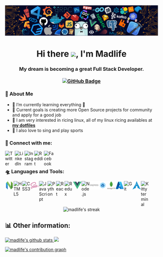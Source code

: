 <!-- <a href="#"><img width="100%" height="auto" src="https://i.imgur.com/iXuL1HG.png" height="175px"/></a> -->
![banner.png](./github-banner.png)
<h1 align="center">Hi there <img src="https://raw.githubusercontent.com/MartinHeinz/MartinHeinz/master/wave.gif" width="30px">, I'm Madlife</h1>
<h3 align="center">
  My dream is becoming a great Full Stack Developer.
  <br />
  <br />
  <div>
    <a href="https://github.com/TamTH-Dev?tab=followers"><img src="https://img.shields.io/github/followers/TamTH-Dev?label=Followers&style=social" alt="GitHub Badge"></a>
  </div>
</h3>


### 🙋 About Me

- 🌱 I’m currently learning everything 🤣
- 🥅 Current goals is creating more Open Source projects for community and apply for a good job
- 🐧 I am very interested in ricing linux, all of my linux ricing availables at **[my dotfiles](https://github.com/TamTH-Dev/dotfiles)** 
- 🏁 I also love to sing and play sports

### 🚀 Connect with me:

<p align="left">
  <a href="https://twitter.com/Madlife48902037" target="_blank">
    <img align="left" alt="Twitter" width="32px" src="https://img.icons8.com/fluent/48/000000/twitter.png" />
  </a>
  <a href="https://www.linkedin.com/in/tam-tran-11a6ba1a1" target="_blank">
    <img align="left" alt="LinkedIn" width="32px" src="https://img.icons8.com/fluent/48/000000/linkedin.png" />
  </a>
  <a href="https://www.instagram.com/madlife_th" target="_blank">
    <img align="left" alt="Instagram" width="32px" src="https://img.icons8.com/fluent/48/000000/instagram-new.png" />
  </a>
  <a href="https://www.reddit.com/user/Madlife_S" target="_blank">
    <img align="left" alt="Reddit" width="32px" src="https://img.icons8.com/fluent/48/000000/reddit.png" />
  </a>
  <a href="https://www.facebook.com/profile.php?id=100005755451639" target="_blank">
    <img align="left" alt="Facebook" width="32px" src="https://img.icons8.com/fluent/48/000000/facebook-new.png" />
  </a>
</p>

<br />
<br />

### 🛸 Languages and Tools:

<p align="left">
  <a href="https://neovim.io/" target="_blank">
    <img align="left" alt="Neovim" width="28px" src="https://raw.githubusercontent.com/github/explore/main/topics/neovim/neovim.png" />
  </a>
  <a href="https://developer.mozilla.org/en-US/docs/Web/HTML" target="_blank">
    <img align="left" alt="HTML5" width="28px" src="https://img.icons8.com/color/48/000000/html-5.png" />
  </a>
  <a href="https://developer.mozilla.org/en-US/docs/Web/CSS" target="_blank">
    <img align="left" alt="CSS3" width="28px" src="https://img.icons8.com/color/48/000000/css3.png" />
  </a>
  <a href="https://sass-lang.com/" target="_blank">
    <img align="left" alt="Sass" width="28px" src="https://raw.githubusercontent.com/github/explore/main/topics/sass/sass.png" />
  </a>
  <a href="https://developer.mozilla.org/en-US/docs/Web/JavaScript" target="_blank">
    <img align="left" alt="JavaScript" width="28px" src="https://img.icons8.com/color/48/000000/javascript.png" />
  </a>
  <a href="https://www.python.org/" target="_blank">
    <img align="left" alt="Python" width="28px" src="https://img.icons8.com/color/48/000000/python.png" />
  </a>
  <a href="https://reactjs.org/" target="_blank">
    <img align="left" alt="React" width="28px" src="https://img.icons8.com/color/48/000000/react-native.png" />
  </a href="">
  <a href="https://redux.js.org/" target="_blank">
    <img align="left" alt="Redux" width="28px" src="https://img.icons8.com/color/48/000000/redux.png" />
  </a>
  <a href="https://vuejs.org/" target="_blank">
    <img align="left" alt="Vue" width="28px" src="https://raw.githubusercontent.com/github/explore/main/topics/vue/vue.png" />
  </a>
  <a href="https://nodejs.org/en/" target="_blank">
    <img align="left" alt="Node.js" width="28px" src="https://img.icons8.com/color/48/000000/nodejs.png" />
  </a>
  <a href="https://expressjs.com/" target="_blank">
    <img align="left" alt="ExpressJS" width="28px" src="https://raw.githubusercontent.com/devicons/devicon/master/icons/express/express-original-wordmark.svg" />
  </a>
  <a href="https://webpack.js.org/" target="_blank">
    <img align="left" alt="Webpack" width="28px" src="https://raw.githubusercontent.com/github/explore/main/topics/webpack/webpack.png" />
  </a>
  <a href="https://www.mongodb.com/" target="_blank">
    <img align="left" alt="MongoDB" width="28px" src="https://raw.githubusercontent.com/devicons/devicon/master/icons/mongodb/mongodb-original-wordmark.svg" />
  </a>
  <a href="https://azure.microsoft.com/en-us/" target="_blank">
    <img align="left" alt="Azure" width="28px" src="https://raw.githubusercontent.com/github/explore/main/topics/azure/azure.png" />
  </a>
  <a href="https://git-scm.com/" target="_blank">
    <img align="left" alt="Git" width="28px" src="https://img.icons8.com/color/48/000000/git.png" />
  </a>
  <a href="https://archlinux.org/" target="_blank">
    <img align="left" alt="ArchLinux" width="28px" src="https://raw.githubusercontent.com/github/explore/main/topics/archlinux/archlinux.png" />
  </a>
  <a href="https://sw.kovidgoyal.net/kitty/" target="_blank">
    <img align="left" alt="Kitty terminal" width="28px" src="https://img.icons8.com/color/48/000000/kitty.png" />
  </a>
</p>

<br />
<br />
<br />

<p align="center"><img title="🔥 Get streak stats for your profile at git.io/streak-stats" alt="madlife's streak" src="https://github-readme-streak-stats.herokuapp.com/?user=TamTH-Dev&theme=tokyonight&hide_border=true&stroke=0000&background=060A0CD0"/></p>

## 📊 Other information:

<a href="https://github.com/TamTH-Dev" target="_blank">
  <img src="https://github-readme-stats.vercel.app/api?username=TamTH-Dev&show_icons=true&count_private=true&theme=tokyonight&hide_border=true&bg_color=0D1117" alt="madlife's github stats"/>
</a>
<a href="https://github.com/TamTH-Dev" target="_blank">
  <img src="https://github-readme-stats.vercel.app/api/top-langs/?username=TamTH-Dev&langs_count=8&count_private=true&layout=compact&theme=tokyonight&hide_border=true&bg_color=0D1117" />
</a>

<br />

<a href="https://github.com/TamTH-Dev" target="_blank"><img alt="madlife's contribution graph" src="https://activity-graph.herokuapp.com/graph?username=TamTH-Dev&bg_color=0D1117&color=5BCDEC&line=5BCDEC&point=FFFFFF&hide_border=true" /></a>
